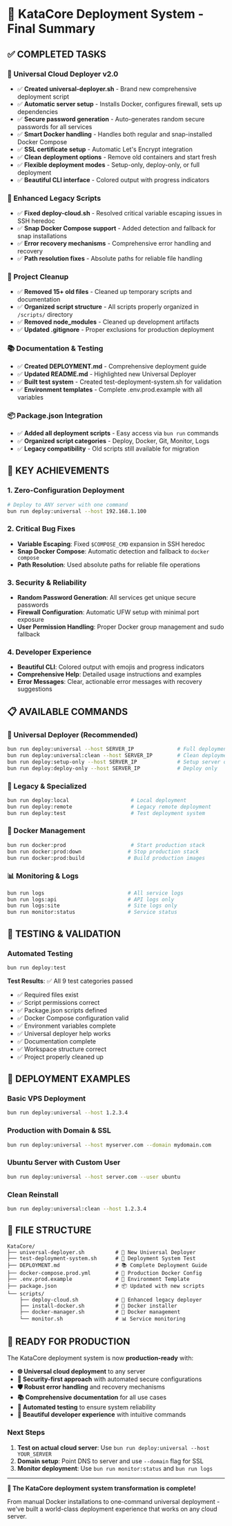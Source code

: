 # 🎉 KataCore Deployment System - Final Summary

## ✅ COMPLETED TASKS

### 🚀 Universal Cloud Deployer v2.0
- ✅ **Created universal-deployer.sh** - Brand new comprehensive deployment script
- ✅ **Automatic server setup** - Installs Docker, configures firewall, sets up dependencies
- ✅ **Secure password generation** - Auto-generates random secure passwords for all services
- ✅ **Smart Docker handling** - Handles both regular and snap-installed Docker Compose
- ✅ **SSL certificate setup** - Automatic Let's Encrypt integration
- ✅ **Clean deployment options** - Remove old containers and start fresh
- ✅ **Flexible deployment modes** - Setup-only, deploy-only, or full deployment
- ✅ **Beautiful CLI interface** - Colored output with progress indicators

### 🔧 Enhanced Legacy Scripts
- ✅ **Fixed deploy-cloud.sh** - Resolved critical variable escaping issues in SSH heredoc
- ✅ **Snap Docker Compose support** - Added detection and fallback for snap installations
- ✅ **Error recovery mechanisms** - Comprehensive error handling and recovery
- ✅ **Path resolution fixes** - Absolute paths for reliable file handling

### 🧹 Project Cleanup
- ✅ **Removed 15+ old files** - Cleaned up temporary scripts and documentation
- ✅ **Organized script structure** - All scripts properly organized in `/scripts/` directory
- ✅ **Removed node_modules** - Cleaned up development artifacts
- ✅ **Updated .gitignore** - Proper exclusions for production deployment

### 📚 Documentation & Testing
- ✅ **Created DEPLOYMENT.md** - Comprehensive deployment guide
- ✅ **Updated README.md** - Highlighted new Universal Deployer
- ✅ **Built test system** - Created test-deployment-system.sh for validation
- ✅ **Environment templates** - Complete .env.prod.example with all variables

### 📦 Package.json Integration
- ✅ **Added all deployment scripts** - Easy access via `bun run` commands
- ✅ **Organized script categories** - Deploy, Docker, Git, Monitor, Logs
- ✅ **Legacy compatibility** - Old scripts still available for migration

## 🎯 KEY ACHIEVEMENTS

### 1. **Zero-Configuration Deployment**
```bash
# Deploy to ANY server with one command
bun run deploy:universal --host 192.168.1.100
```

### 2. **Critical Bug Fixes**
- **Variable Escaping**: Fixed `$COMPOSE_CMD` expansion in SSH heredoc
- **Snap Docker Compose**: Automatic detection and fallback to `docker compose`
- **Path Resolution**: Used absolute paths for reliable file operations

### 3. **Security & Reliability**
- **Random Password Generation**: All services get unique secure passwords
- **Firewall Configuration**: Automatic UFW setup with minimal port exposure
- **User Permission Handling**: Proper Docker group management and sudo fallback

### 4. **Developer Experience**
- **Beautiful CLI**: Colored output with emojis and progress indicators
- **Comprehensive Help**: Detailed usage instructions and examples
- **Error Messages**: Clear, actionable error messages with recovery suggestions

## 📋 AVAILABLE COMMANDS

### 🌟 Universal Deployer (Recommended)
```bash
bun run deploy:universal --host SERVER_IP              # Full deployment
bun run deploy:universal:clean --host SERVER_IP        # Clean deployment
bun run deploy:setup-only --host SERVER_IP             # Setup server only
bun run deploy:deploy-only --host SERVER_IP            # Deploy only
```

### 🔧 Legacy & Specialized
```bash
bun run deploy:local                    # Local deployment
bun run deploy:remote                   # Legacy remote deployment
bun run deploy:test                     # Test deployment system
```

### 🐳 Docker Management
```bash
bun run docker:prod                     # Start production stack
bun run docker:prod:down               # Stop production stack
bun run docker:prod:build              # Build production images
```

### 📊 Monitoring & Logs
```bash
bun run logs                           # All service logs
bun run logs:api                       # API logs only
bun run logs:site                      # Site logs only
bun run monitor:status                 # Service status
```

## 🧪 TESTING & VALIDATION

### Automated Testing
```bash
bun run deploy:test
```

**Test Results**: ✅ All 9 test categories passed
- ✅ Required files exist
- ✅ Script permissions correct
- ✅ Package.json scripts defined
- ✅ Docker Compose configuration valid
- ✅ Environment variables complete
- ✅ Universal deployer help works
- ✅ Documentation complete
- ✅ Workspace structure correct
- ✅ Project properly cleaned up

## 🚀 DEPLOYMENT EXAMPLES

### Basic VPS Deployment
```bash
bun run deploy:universal --host 1.2.3.4
```

### Production with Domain & SSL
```bash
bun run deploy:universal --host myserver.com --domain mydomain.com
```

### Ubuntu Server with Custom User
```bash
bun run deploy:universal --host server.com --user ubuntu
```

### Clean Reinstall
```bash
bun run deploy:universal:clean --host 1.2.3.4
```

## 📁 FILE STRUCTURE

```
KataCore/
├── universal-deployer.sh          # 🌟 New Universal Deployer
├── test-deployment-system.sh      # 🧪 Deployment System Test
├── DEPLOYMENT.md                  # 📚 Complete Deployment Guide
├── docker-compose.prod.yml        # 🐳 Production Docker Config
├── .env.prod.example              # 🔧 Environment Template
├── package.json                   # 📦 Updated with new scripts
└── scripts/
    ├── deploy-cloud.sh            # 🔧 Enhanced legacy deployer
    ├── install-docker.sh          # 🐳 Docker installer
    ├── docker-manager.sh          # 🐳 Docker management
    └── monitor.sh                 # 📊 Service monitoring
```

## 🎊 READY FOR PRODUCTION

The KataCore deployment system is now **production-ready** with:

- **🌐 Universal cloud deployment** to any server
- **🔐 Security-first approach** with automated secure configurations
- **🛡️ Robust error handling** and recovery mechanisms
- **📚 Comprehensive documentation** for all use cases
- **🧪 Automated testing** to ensure system reliability
- **🎨 Beautiful developer experience** with intuitive commands

### Next Steps
1. **Test on actual cloud server**: Use `bun run deploy:universal --host YOUR_SERVER`
2. **Domain setup**: Point DNS to server and use `--domain` flag for SSL
3. **Monitor deployment**: Use `bun run monitor:status` and `bun run logs`

---

**🎉 The KataCore deployment system transformation is complete!** 

From manual Docker installations to one-command universal deployment - we've built a world-class deployment experience that works on any cloud server.
